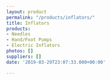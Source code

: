 ```yaml
---
layout: product
permalink: "/products/inflators/"
title: Inflators
products:
- Needles
- Hand/Foot Pumps
- Electric Inflators
photos: []
suppliers: []
date: '2019-03-29T23:07:33.000+00:00'

---
```

